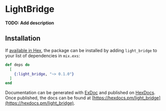 # LightBridge

**TODO: Add description**

## Installation

If [available in Hex](https://hex.pm/docs/publish), the package can be installed
by adding `light_bridge` to your list of dependencies in `mix.exs`:

```elixir
def deps do
  [
    {:light_bridge, "~> 0.1.0"}
  ]
end
```

Documentation can be generated with [ExDoc](https://github.com/elixir-lang/ex_doc)
and published on [HexDocs](https://hexdocs.pm). Once published, the docs can
be found at [https://hexdocs.pm/light_bridge](https://hexdocs.pm/light_bridge).

